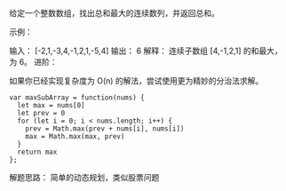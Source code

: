 给定一个整数数组，找出总和最大的连续数列，并返回总和。

示例：

输入： [-2,1,-3,4,-1,2,1,-5,4]
输出： 6
解释： 连续子数组 [4,-1,2,1] 的和最大，为 6。
进阶：

如果你已经实现复杂度为 O(n) 的解法，尝试使用更为精妙的分治法求解。

```
var maxSubArray = function(nums) {
  let max = nums[0]
  let prev = 0
  for (let i = 0; i < nums.length; i++) {
    prev = Math.max(prev + nums[i], nums[i])
    max = Math.max(max, prev)
  }
  return max
};
```

解题思路： 简单的动态规划，类似股票问题